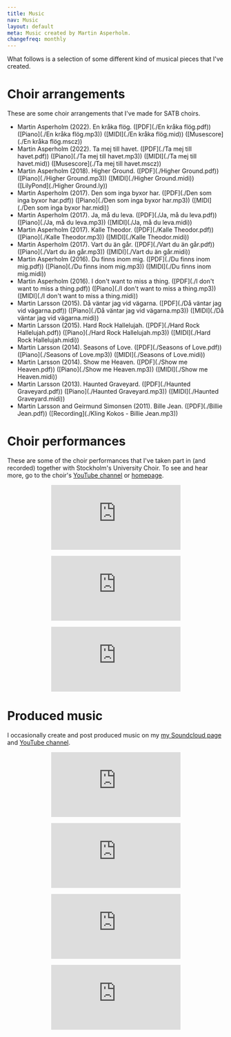 ```yaml
---
title: Music
nav: Music
layout: default
meta: Music created by Martin Asperholm.
changefreq: monthly
---
```


What follows is a selection of some different kind of musical pieces that I've created.

# Choir arrangements
These are some choir arrangements that I've made for SATB choirs.

* Martin Asperholm (2022). En kråka flög. ([PDF](./En kråka flög.pdf)) ([Piano](./En kråka flög.mp3)) ([MIDI](./En kråka flög.mid)) ([Musescore](./En kråka flög.mscz))
* Martin Asperholm (2022). Ta mej till havet. ([PDF](./Ta mej till havet.pdf)) ([Piano](./Ta mej till havet.mp3)) ([MIDI](./Ta mej till havet.mid)) ([Musescore](./Ta mej till havet.mscz))
* Martin Asperholm (2018). Higher Ground. ([PDF](./Higher Ground.pdf)) ([Piano](./Higher Ground.mp3)) ([MIDI](./Higher Ground.midi)) ([LilyPond](./Higher Ground.ly))
* Martin Asperholm (2017). Den som inga byxor har. ([PDF](./Den som inga byxor har.pdf)) ([Piano](./Den som inga byxor har.mp3)) ([MIDI](./Den som inga byxor har.midi))
* Martin Asperholm (2017). Ja, må du leva. ([PDF](./Ja, må du leva.pdf)) ([Piano](./Ja, må du leva.mp3)) ([MIDI](./Ja, må du leva.midi))
* Martin Asperholm (2017). Kalle Theodor. ([PDF](./Kalle Theodor.pdf)) ([Piano](./Kalle Theodor.mp3)) ([MIDI](./Kalle Theodor.midi))
* Martin Asperholm (2017). Vart du än går. ([PDF](./Vart du än går.pdf)) ([Piano](./Vart du än går.mp3)) ([MIDI](./Vart du än går.midi))
* Martin Asperholm (2016). Du finns inom mig. ([PDF](./Du finns inom mig.pdf)) ([Piano](./Du finns inom mig.mp3)) ([MIDI](./Du finns inom mig.midi))
* Martin Asperholm (2016). I don't want to miss a thing. ([PDF](./I don't want to miss a thing.pdf)) ([Piano](./I don't want to miss a thing.mp3)) ([MIDI](./I don't want to miss a thing.midi))
* Martin Larsson (2015). Då väntar jag vid vägarna. ([PDF](./Då väntar jag vid vägarna.pdf)) ([Piano](./Då väntar jag vid vägarna.mp3)) ([MIDI](./Då väntar jag vid vägarna.midi))
* Martin Larsson (2015). Hard Rock Hallelujah. ([PDF](./Hard Rock Hallelujah.pdf)) ([Piano](./Hard Rock Hallelujah.mp3)) ([MIDI](./Hard Rock Hallelujah.midi))
* Martin Larsson (2014). Seasons of Love. ([PDF](./Seasons of Love.pdf)) ([Piano](./Seasons of Love.mp3)) ([MIDI](./Seasons of Love.midi))
* Martin Larsson (2014). Show me Heaven. ([PDF](./Show me Heaven.pdf)) ([Piano](./Show me Heaven.mp3)) ([MIDI](./Show me Heaven.midi))
* Martin Larsson (2013). Haunted Graveyard. ([PDF](./Haunted Graveyard.pdf)) ([Piano](./Haunted Graveyard.mp3)) ([MIDI](./Haunted Graveyard.midi))
* Martin Larsson and Geirmund Simonsen (2011). Bille Jean. ([PDF](./Billie Jean.pdf)) ([Recording](./Kling Kokos - Billie Jean.mp3))

# Choir performances

These are some of the choir performances that I've taken part in (and recorded) together with Stockholm's University Choir. To see and hear more, go to the choir's [YouTube channel](https://www.youtube.com/channel/UCEtoFncuNG7mi1wYDD06VVA) or [homepage](http://www.stockholmsuniversitetskor.se).
<p><center><div class="embed-container-YouTube235"><iframe src='https://www.youtube.com/embed/BUo14IuJZ-k' frameborder='0' webkitAllowFullScreen mozallowfullscreen allowFullScreen></iframe></div></center></p>
<p><center><div class="embed-container-YouTube235"><iframe src='https://www.youtube.com/embed/Yc8TgfmediA' frameborder='0' webkitAllowFullScreen mozallowfullscreen allowFullScreen></iframe></div></center></p>
<p><center><div class="embed-container-YouTube235"><iframe src='https://www.youtube.com/embed/ZS44tL-YTe4' frameborder='0' webkitAllowFullScreen mozallowfullscreen allowFullScreen></iframe></div></center></p>


# Produced music

I occasionally create and post produced music on my [my Soundcloud page](https://soundcloud.com/speldosa) and [YouTube channel](https://www.youtube.com/channel/UCtQn-cxWF0AAyKrR11YdHvQ).

<p><center><iframe scrolling="no" frameborder="no" src="https://w.soundcloud.com/player/?url=https%3A//api.soundcloud.com/users/322465&amp;auto_play=false&amp;hide_related=false&amp;show_comments=true&amp;show_user=true&amp;show_reposts=false&amp;visual=true" class="soundCloud" ></iframe></center></p>
<p><center><div class="embed-container-YouTube169"><iframe src='https://www.youtube.com/embed/M-zHvkLcuSk' frameborder='0' webkitAllowFullScreen mozallowfullscreen allowFullScreen></iframe></div></center></p>
<p><center><div class="embed-container-YouTube169"><iframe src='https://www.youtube.com/embed/KiDlkJWQLPM' frameborder='0' webkitAllowFullScreen mozallowfullscreen allowFullScreen></iframe></div></center></p>
<p><center><div class="embed-container-YouTube169"><iframe src='https://www.youtube.com/embed/06hV7dMwV-g' frameborder='0' webkitAllowFullScreen mozallowfullscreen allowFullScreen></iframe></div></center></p>
